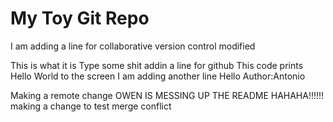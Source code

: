 # My Toy Git Repo

I am adding a line for collaborative version control modified

This is what it is
Type some shit
addin a line for github
This code prints Hello World to the screen
I am adding another line 
Hello
Author:Antonio

Making a remote change
OWEN IS MESSING UP THE README HAHAHA!!!!!! making a change to test merge conflict
